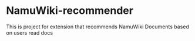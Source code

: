 
# NamuWiki-recommender

This is project for extension that recommends NamuWiki Documents based on users read docs
